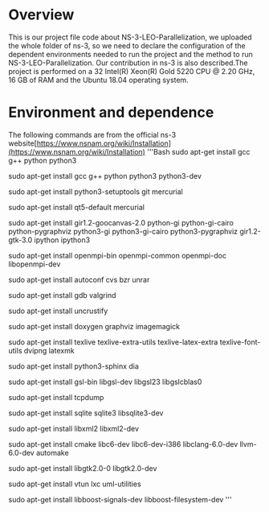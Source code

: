 # Overview
This is our project file code about NS-3-LEO-Parallelization, we uploaded the whole folder of ns-3, so we need to declare the configuration of the dependent environments needed to run the project and the method to run NS-3-LEO-Parallelization. Our contribution in ns-3 is also described.The project is performed on a 32 Intel(R) Xeon(R) Gold 5220 CPU @ 2.20 GHz, 16 GB of RAM and the Ubuntu 18.04 operating system.
# Environment and dependence
The following commands are from the official ns-3 website[https://www.nsnam.org/wiki/Installation](https://www.nsnam.org/wiki/Installation)
'''Bash
sudo apt-get install gcc g++ python python3

sudo apt-get install gcc g++ python python3 python3-dev

sudo apt-get install python3-setuptools git mercurial

sudo apt-get install qt5-default mercurial

sudo apt-get install gir1.2-goocanvas-2.0 python-gi python-gi-cairo python-pygraphviz python3-gi python3-gi-cairo python3-pygraphviz gir1.2-gtk-3.0 ipython ipython3  

sudo apt-get install openmpi-bin openmpi-common openmpi-doc libopenmpi-dev

sudo apt-get install autoconf cvs bzr unrar

sudo apt-get install gdb valgrind 

sudo apt-get install uncrustify

sudo apt-get install doxygen graphviz imagemagick

sudo apt-get install texlive texlive-extra-utils texlive-latex-extra texlive-font-utils dvipng latexmk

sudo apt-get install python3-sphinx dia 

sudo apt-get install gsl-bin libgsl-dev libgsl23 libgslcblas0

sudo apt-get install tcpdump

sudo apt-get install sqlite sqlite3 libsqlite3-dev

sudo apt-get install libxml2 libxml2-dev

sudo apt-get install cmake libc6-dev libc6-dev-i386 libclang-6.0-dev llvm-6.0-dev automake 

sudo apt-get install libgtk2.0-0 libgtk2.0-dev

sudo apt-get install vtun lxc uml-utilities

sudo apt-get install libboost-signals-dev libboost-filesystem-dev
'''
